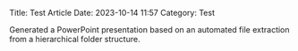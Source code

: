 Title: Test Article
Date: 2023-10-14 11:57
Category: Test

Generated a PowerPoint presentation based on an automated file extraction from a hierarchical folder structure.